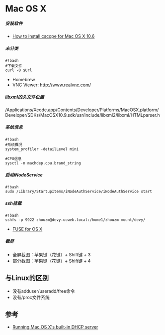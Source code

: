 # Mac OS X

##### 安装软件
* [How to install cscope for Mac OS X 10.6](http://stackoverflow.com/questions/9386127/how-to-install-cscope-for-mac-os-x-10-6)

##### 未分类
```
#!bash
#下载文件
curl -O $Url
```

* Homebrew
* VNC Viewer: http://www.realvnc.com/
##### libxml的头文件位置
/Applications/Xcode.app/Contents/Developer/Platforms/MacOSX.platform/Developer/SDKs/MacOSX10.9.sdk/usr/include/libxml2/libxml/HTMLparser.h


##### 系统信息
```
#!bash
#系统概况
system_profiler -detailLevel mini 

#CPU信息
sysctl -n machdep.cpu.brand_string
```
##### 启动iNodeService
```
#!bash
sudo /Library/StartupItems/iNodeAuthService/iNodeAuthService start
```

##### ssh挂载
```
#!bash
sshfs -p 9922 zhouzm@devy.ucweb.local:/home1/zhouzm mount/devy/
```
* [FUSE for OS X](http://osxfuse.github.io)

##### 截屏
* 全屏截图：苹果键（花键）+ Shift键 + 3
* 部分截图：苹果键（花键）+ Shift键 + 4

## 与Linux的区别
* 没有adduser/useradd/free命令
* 没有/proc文件系统

## 参考
* [Running Mac OS X's built-in DHCP server](http://www.jacquesf.com/2011/04/mac-os-x-dhcp-server/)
